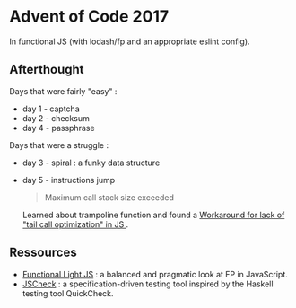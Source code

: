 # Advent of Code 2017

In functional JS (with lodash/fp and an appropriate eslint config).

## Afterthought

Days that were fairly "easy" :

* day 1 - captcha
* day 2 - checksum
* day 4 - passphrase

Days that were a struggle :

* day 3 - spiral : a funky data structure
* day 5 - instructions jump

  > Maximum call stack size exceeded
  
  Learned about trampoline function and found a [Workaround for lack of "tail call optimization" in JS ](https://gist.github.com/Gozala/1697037).

## Ressources

* [Functional Light JS](https://github.com/getify/Functional-Light-JS) : a balanced and pragmatic look at FP in JavaScript.
* [JSCheck](http://www.jscheck.org/) : a specification-driven testing tool inspired by the Haskell testing tool QuickCheck.

